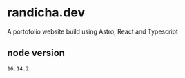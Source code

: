 # randicha.dev
A portofolio website build using Astro, React and Typescript

## node version

```
16.14.2
```

